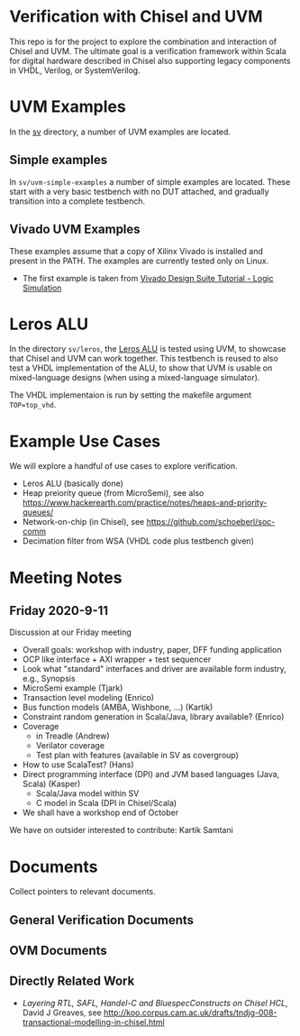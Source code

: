 # Verification with Chisel and UVM

This repo is for the project to explore the combination and interaction of Chisel
and UVM. The ultimate goal is a verification framework within Scala for digital
hardware described in Chisel also supporting legacy components in VHDL, Verilog,
or SystemVerilog.


# UVM Examples
In the [sv](sv) directory, a number of UVM examples are located. 

## Simple examples
 In `sv/uvm-simple-examples` a number of simple examples are located. These start with a very basic testbench with no DUT attached, and gradually transition into a complete testbench.

## Vivado UVM Examples
These examples assume that a copy of Xilinx Vivado is installed and present in the PATH. The examples are currently tested only on Linux.
* The first example is taken from [Vivado Design Suite Tutorial - Logic Simulation](https://www.xilinx.com/support/documentation/sw_manuals/xilinx2020_1/ug937-vivado-design-suite-simulation-tutorial.pdf)


# Leros ALU
In the directory `sv/leros`, the [Leros ALU](src/main/scala/leros/AluAccuChisel.scala) is tested using UVM, to showcase that Chisel and UVM can work together. This testbench is reused to also test a VHDL implementation of the ALU, to show that UVM is usable on mixed-language designs (when using a mixed-language simulator).

The VHDL implementaion is run by setting the makefile argument `TOP=top_vhd`.

# Example Use Cases

We will explore a handful of use cases to explore verification.

 * Leros ALU (basically done)
 * Heap preiority queue (from MicroSemi),
   see also https://www.hackerearth.com/practice/notes/heaps-and-priority-queues/
 * Network-on-chip (in Chisel), see https://github.com/schoeberl/soc-comm
 * Decimation filter from WSA (VHDL code plus testbench given)

# Meeting Notes

## Friday 2020-9-11

Discussion at our Friday meeting

 * Overall goals: workshop with industry, paper, DFF funding application
 * OCP like interface + AXI wrapper + test sequencer
 * Look what "standard" interfaces and driver are available form industry, e.g., Synopsis
 * MicroSemi example (Tjark)
 * Transaction level modeling (Enrico)
 * Bus function models (AMBA, Wishbone, ...) (Kartik)
 * Constraint random generation in Scala/Java, library available? (Enrico)
 * Coverage
   * in Treadle (Andrew)
   * Verilator coverage
   * Test plan with features (available in SV as covergroup)
 * How to use ScalaTest? (Hans)
 * Direct programming interface (DPI) and JVM based languages (Java, Scala) (Kasper)
   * Scala/Java model within SV
   * C model in Scala (DPI in Chisel/Scala)
 * We shall have a workshop end of October

We have on outsider interested to contribute: Kartik Samtani

# Documents

Collect pointers to relevant documents.

## General Verification Documents

## OVM Documents

## Directly Related Work

 * *Layering RTL, SAFL, Handel-C and BluespecConstructs on Chisel HCL*, David J Greaves,
 see http://koo.corpus.cam.ac.uk/drafts/tndjg-008-transactional-modelling-in-chisel.html

 


